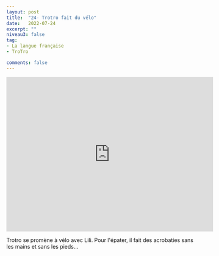 ```yaml
---
layout: post
title:  "24- Trotro fait du vélo"
date:   2022-07-24
excerpt: ""
niveau3: false
tag:
- La langue française
- TroTro

comments: false
---
```

<center>
<img style="display: none;" src="/assets/img/thumbnails/trotro-24.jpg" alt="" width="1" height="1">
<iframe width="542px" height="406px" src="https://www.youtube.com/embed/kei9xDoBfDA?rel=0&controls=1&showinfo=0&modestbranding=1&enablejsapi=1" allowfullscreen frameborder="0" ></iframe></center>

Trotro se promène à vélo avec Lili. Pour l'épater, il fait des acrobaties sans les mains et sans les pieds...
